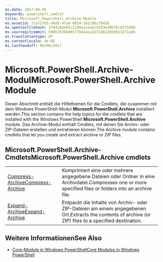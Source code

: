 ```yaml
---
ms.date: 2017-06-05
keywords: powershell,cmdlet
title: Microsoft.PowerShell.Archive Module
ms.assetid: 71a727b5-49a5-47a9-8034-161c86cf042b
ms.openlocfilehash: 2fd418ae92c2190aa1aa2c4353e49bf6cb5f5d89
ms.sourcegitcommit: 598b7835046577841aea2211d613bb8513271a8b
ms.translationtype: HT
ms.contentlocale: de-DE
ms.lasthandoff: 06/08/2017
---
```

# <a name="microsoftpowershellarchive-module"></a><span data-ttu-id="e2f14-103">Microsoft.PowerShell.Archive-Modul</span><span class="sxs-lookup"><span data-stu-id="e2f14-103">Microsoft.PowerShell.Archive Module</span></span>
<span data-ttu-id="e2f14-104">Dieser Abschnitt enthält die Hilfethemen für die Cmdlets, die zusammen mit dem Windows PowerShell-Modul **Microsoft.PowerShell.Archive** installiert werden.</span><span class="sxs-lookup"><span data-stu-id="e2f14-104">This section contains the help topics for the cmdlets that are installed with the Windows PowerShell **Microsoft.PowerShell.Archive** module.</span></span> <span data-ttu-id="e2f14-105">Das Archive-Modul enthält Cmdlets, mit denen Sie Archiv- oder ZIP-Dateien erstellen und extrahieren können.</span><span class="sxs-lookup"><span data-stu-id="e2f14-105">The Archive module contains cmdlets that let you create and extract archive or ZIP files.</span></span>

## <a name="microsoftpowershellarchive-cmdlets"></a><span data-ttu-id="e2f14-106">Microsoft.PowerShell.Archive-Cmdlets</span><span class="sxs-lookup"><span data-stu-id="e2f14-106">Microsoft.PowerShell.Archive cmdlets</span></span>

|||
|-|-|
|[<span data-ttu-id="e2f14-107">Compress-Archive</span><span class="sxs-lookup"><span data-stu-id="e2f14-107">Compress-Archive</span></span>](http://technet.microsoft.com/library/dn841358.aspx)|<span data-ttu-id="e2f14-108">Komprimiert eine oder mehrere angegebene Dateien oder Ordner in eine Archivdatei.</span><span class="sxs-lookup"><span data-stu-id="e2f14-108">Compresses one or more specified files or folders into an archive file.</span></span>|
|[<span data-ttu-id="e2f14-109">Expand-Archive</span><span class="sxs-lookup"><span data-stu-id="e2f14-109">Expand-Archive</span></span>](http://technet.microsoft.com/library/dn841359.aspx)|<span data-ttu-id="e2f14-110">Entpackt die Inhalte von Archiv- oder ZIP-Dateien am einem angegebenen Ort.</span><span class="sxs-lookup"><span data-stu-id="e2f14-110">Extracts the contents of archive (or ZIP) files to a specified destination.</span></span>|

## <a name="see-also"></a><span data-ttu-id="e2f14-111">Weitere Informationen</span><span class="sxs-lookup"><span data-stu-id="e2f14-111">See Also</span></span>
- [<span data-ttu-id="e2f14-112">Core-Module in Windows PowerShell</span><span class="sxs-lookup"><span data-stu-id="e2f14-112">Core Modules in Windows PowerShell</span></span>](http://technet.microsoft.com/library/hh847741.aspx)

